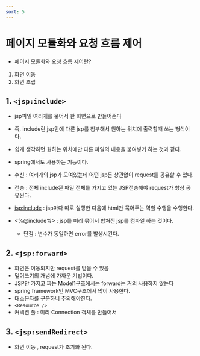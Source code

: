 ```yaml
---
sort: 5
---
```


# 페이지 모듈화와 요청 흐름 제어

- 페이지 모듈화와 요청 흐름 제어란?
1. 화면 이동
2. 화면 조립

## 1. ```<jsp:include>```
- jsp파일 여러개를 묶어서 한 화면으로 만들어준다
- 즉, include란 jsp안에 다른 jsp를 첨부해서 원하는 위치에 출력할때 쓰는 형식이다.
- 쉽게 생각하면 원하는 위치에만 다른 파일의 내용을 붙여넣기 하는 것과 같다.
- spring에서도 사용하는 기능이다.
- 수신 : 여러개의 jsp가 모여있는데 어떤 jsp든 상관없이 request를 공유할 수 있다.
- 전송 : 전체 include된 파일 전체를 가지고 있는 JSP전송해야 request가 항상 공유된다.

- <jsp:include> : jsp마다 따로 실행한 다음에 html만 묶어주는 역할 수행을 수행한다.
- <%@include%> : jsp를 미리 묶어서 합쳐진 jsp를 컴파일 하는 것이다.
  - 단점 : 변수가 동일하면 error를 발생시킨다. 

## 2. ```<jsp:forward>```
- 화면은 이동되지만 request를 받을 수 있음
- 덮어쓰기의 개념에 가까운 기법이다.
- JSP만 가지고 짜는 Model1구조에서는 forward는 거의 사용하지 않는다
- spring framework인 MVC구조에서 많이 사용한다.
- 대소문자를 구분하니 주의해야한다.
- ```<Resource />```
- 커넥션 풀 : 미리 Connection 객체를 만들어서 

## 3. ```<jsp:sendRedirect>```
- 화면 이동 , request가 초기화 된다.
